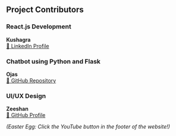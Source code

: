 ## Project Contributors  

### React.js Development  
**Kushagra**  
[🔗 LinkedIn Profile](https://www.linkedin.com/in/kushagra-gupta-62312927a/)  

### Chatbot using Python and Flask  
**Ojas**  
[🔗 GitHub Repository](https://github.com/ultfone/Gemini_Flask)  

### UI/UX Design  
**Zeeshan**  
[🔗 GitHub Profile](https://github.com/LeeFred3042U)  

*(Easter Egg: Click the YouTube button in the footer of the website!)*  
